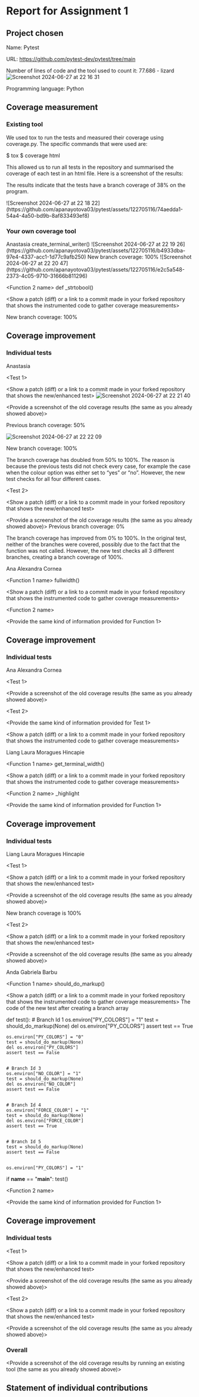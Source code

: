 # Report for Assignment 1

## Project chosen

Name: Pytest

URL: https://github.com/pytest-dev/pytest/tree/main

Number of lines of code and the tool used to count it: 77.686 - lizard
![Screenshot 2024-06-27 at 22 16 31](https://github.com/apanayotova03/pytest/assets/122705116/d227c09a-97b9-4d79-a9f8-93f7f5c58616)

Programming language: Python

## Coverage measurement

### Existing tool

<Inform the name of the existing tool that was executed and how it was executed>

We used tox to run the tests and measured their coverage using coverage.py. The specific commands that were used are:

$ tox
$ coverage html

This allowed us to run all tests in the repository and summarised the coverage of each test in an html file. Here is a screenshot of the results:


The results indicate that the tests have a branch coverage of 38% on the program.

<Show the coverage results provided by the existing tool with a screenshot>
![Screenshot 2024-06-27 at 22 18 22](https://github.com/apanayotova03/pytest/assets/122705116/74aedda1-54a4-4a50-bd9b-8af833493ef8)

### Your own coverage tool

<The following is supposed to be repeated for each group member>
<Group member name> Anastasia
<Function 1 name> create_terminal_writer()
<Show a patch (diff) or a link to a commit made in your forked repository that shows the instrumented code to gather coverage measurements>
![Screenshot 2024-06-27 at 22 19 26](https://github.com/apanayotova03/pytest/assets/122705116/b4933dba-97e4-4337-acc1-1d77c9afb250)

<Provide a screenshot of the coverage results output by the instrumentation>
New branch coverage: 100%
![Screenshot 2024-06-27 at 22 20 47](https://github.com/apanayotova03/pytest/assets/122705116/e2c5a548-2373-4c05-9710-31666b811296)


<Function 2 name> def _strtobool()

<Show a patch (diff) or a link to a commit made in your forked repository that shows the instrumented code to gather coverage measurements>

<Provide a screenshot of the coverage results output by the instrumentation>

New branch coverage: 100%


## Coverage improvement

### Individual tests

<The following is supposed to be repeated for each group member>

<Group member name> Anastasia

<Test 1>

<Show a patch (diff) or a link to a commit made in your forked repository that shows the new/enhanced test>
![Screenshot 2024-06-27 at 22 21 40](https://github.com/apanayotova03/pytest/assets/122705116/9ef88a09-957d-4a18-90cc-b7ae1c855155)


<Provide a screenshot of the old coverage results (the same as you already showed above)>

Previous branch coverage: 50%

![Screenshot 2024-06-27 at 22 22 09](https://github.com/apanayotova03/pytest/assets/122705116/372df057-4d83-4435-abdd-2a5669de463a)


<Provide a screenshot of the new coverage results>

New branch coverage: 100%


<State the coverage improvement with a number and elaborate on why the coverage is improved>

The branch coverage has doubled from 50% to 100%. The reason is because the previous tests did not check every case, for example the case when the colour option was either set to “yes” or “no”. However, the new test checks for all four different cases.


<Test 2>

<Show a patch (diff) or a link to a commit made in your forked repository that shows the new/enhanced test>




<Provide a screenshot of the old coverage results (the same as you already showed above)>
Previous branch coverage: 0%


<Provide a screenshot of the new coverage results>


<State the coverage improvement with a number and elaborate on why the coverage is improved>

The branch coverage has improved from 0% to 100%. In the original test, neither of the branches were covered, possibly due to the fact that the function was not called. However, the new test checks all 3 different branches, creating a branch coverage of 100%.

























<Group member name> Ana Alexandra Cornea 

<Function 1 name> fullwidth() 

<Show a patch (diff) or a link to a commit made in your forked repository that shows the instrumented code to gather coverage measurements>
 


<Provide a screenshot of the coverage results output by the instrumentation>


<Function 2 name>

<Provide the same kind of information provided for Function 1>

## Coverage improvement

### Individual tests

<The following is supposed to be repeated for each group member>

<Group member name> Ana Alexandra Cornea

<Test 1>



<Provide a screenshot of the old coverage results (the same as you already showed above)>

<Provide a screenshot of the new coverage results>

<State the coverage improvement with a number and elaborate on why the coverage is improved>

<Test 2>

<Provide the same kind of information provided for Test 1>













<Show a patch (diff) or a link to a commit made in your forked repository that shows the instrumented code to gather coverage measurements>

<Provide a screenshot of the coverage results output by the instrumentation>

<Provide a screenshot of the new coverage results>

<State the coverage improvement with a number and elaborate on why the coverage is improved>


















<Group member name> Liang Laura Moragues Hincapie

<Function 1 name> get_terminal_width()

<Show a patch (diff) or a link to a commit made in your forked repository that shows the instrumented code to gather coverage measurements>


<Provide a screenshot of the coverage results output by the instrumentation>


<Function 2 name> _highlight

<Provide the same kind of information provided for Function 1>

## Coverage improvement

### Individual tests

<The following is supposed to be repeated for each group member>

<Group member name> Liang Laura Moragues Hincapie

<Test 1>

<Show a patch (diff) or a link to a commit made in your forked repository that shows the new/enhanced test>


<Provide a screenshot of the old coverage results (the same as you already showed above)>

<Provide a screenshot of the new coverage results>


<State the coverage improvement with a number and elaborate on why the coverage is improved>

New branch coverage is 100%

<Test 2>

<Show a patch (diff) or a link to a commit made in your forked repository that shows the new/enhanced test>

<Provide a screenshot of the old coverage results (the same as you already showed above)>

<Provide a screenshot of the new coverage results>

<State the coverage improvement with a number and elaborate on why the coverage is improved>






<Group member name> Anda Gabriela Barbu

<Function 1 name> should_do_markup()

<Show a patch (diff) or a link to a commit made in your forked repository that shows the instrumented code to gather coverage measurements>
The code of the new test after creating a branch array


def test():
    # Branch Id 1
    os.environ["PY_COLORS"] = "1"
    test = should_do_markup(None)
    del os.environ["PY_COLORS"]
    assert test == True


    os.environ["PY_COLORS"] = "0"
    test = should_do_markup(None)
    del os.environ["PY_COLORS"]
    assert test == False


    # Branch Id 3
    os.environ["NO_COLOR"] = "1"
    test = should_do_markup(None)
    del os.environ["NO_COLOR"]
    assert test == False


    # Branch Id 4
    os.environ["FORCE_COLOR"] = "1"
    test = should_do_markup(None)
    del os.environ["FORCE_COLOR"]
    assert test == True


    # Branch Id 5
    test = should_do_markup(None)
    assert test == False


    os.environ["PY_COLORS"] = "1"
if __name__ == "__main__":
    test()




<Provide a screenshot of the coverage results output by the instrumentation>













<Function 2 name>

<Provide the same kind of information provided for Function 1>

## Coverage improvement

### Individual tests

<The following is supposed to be repeated for each group member>

<Group member name>

<Test 1>

<Show a patch (diff) or a link to a commit made in your forked repository that shows the new/enhanced test>

<Provide a screenshot of the old coverage results (the same as you already showed above)>

<Provide a screenshot of the new coverage results>

<State the coverage improvement with a number and elaborate on why the coverage is improved>

<Test 2>

<Show a patch (diff) or a link to a commit made in your forked repository that shows the new/enhanced test>

<Provide a screenshot of the old coverage results (the same as you already showed above)>

<Provide a screenshot of the new coverage results>

<State the coverage improvement with a number and elaborate on why the coverage is improved>



















### Overall

<Provide a screenshot of the old coverage results by running an existing tool (the same as you already showed above)>

<Provide a screenshot of the new coverage results by running the existing tool using all test modifications made by the group>

## Statement of individual contributions

<Write what each group member did>
